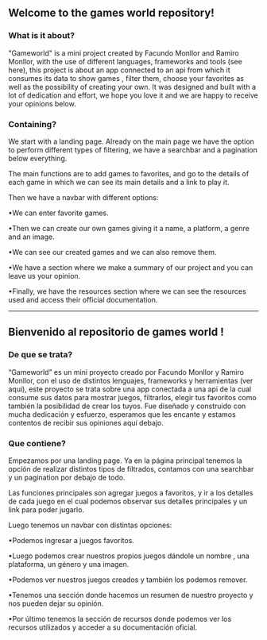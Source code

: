 ## Welcome to the games world repository!

### What is it about?

"Gameworld" is a mini project created by Facundo Monllor and Ramiro Monllor, with the use of different languages, frameworks and tools (see here), this project is about an app connected to an api from which it consumes its data to show games , filter them, choose your favorites as well as the possibility of creating your own. It was designed and built with a lot of dedication and effort, we hope you love it and we are happy to receive your opinions below.

### Containing?
We start with a landing page.
Already on the main page we have the option to perform different types of filtering, we have a searchbar and a pagination below everything.

The main functions are to add games to favorites, and go to the details of each game in which we can see its main details and a link to play it.

Then we have a navbar with different options:

•We can enter favorite games.

•Then we can create our own games giving it a name, a platform, a genre and an image.

•We can see our created games and we can also remove them.

•We have a section where we make a summary of our project and you can leave us your opinion.

•Finally, we have the resources section where we can see the resources used and access their official documentation.

--------------------------------------------------------------------------------------------------------------------

## Bienvenido al repositorio de games world !

### De que se trata?

“Gameworld” es un mini proyecto creado por Facundo Monllor y Ramiro Monllor, con el uso de distintos lenguajes, frameworks y herramientas (ver aquí), este proyecto se trata sobre una app conectada a una api de la cual consume sus datos para mostrar juegos, filtrarlos, elegir tus favoritos como también la posibilidad de crear los tuyos. Fue diseñado y construido con mucha dedicación y esfuerzo, esperamos que les encante y estamos contentos de recibir sus opiniones aquí debajo.

### Que contiene?
Empezamos por una landing page.
Ya en la página principal tenemos la opción de realizar distintos tipos de filtrados, contamos con una searchbar y un pagination por debajo de todo.

Las funciones principales son agregar juegos a favoritos, y ir a los detalles de cada juego en el cual podemos observar sus detalles principales y un link para poder jugarlo.

Luego tenemos un navbar con distintas opciones:

•Podemos ingresar a juegos favoritos.

•Luego podemos crear nuestros propios juegos dándole un nombre , una plataforma, un género y una imagen.

•Podemos ver nuestros juegos creados y también los podemos remover.

•Tenemos una sección donde hacemos un resumen de nuestro proyecto y nos pueden dejar su opinión.

•Por último tenemos la sección de recursos donde podemos ver los recursos utilizados y acceder a su documentación oficial.